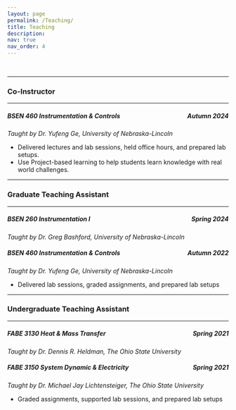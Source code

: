 ```yaml
---
layout: page
permalink: /Teaching/
title: Teaching
description: 
nav: true
nav_order: 4
---
```

<br>

---

### **Co-Instructor**

---

##### BSEN 460 Instrumentation & Controls <span align="right" style="float: right; font-weight: bold;">Autumn 2024</span>  
*Taught by Dr. Yufeng Ge, University of Nebraska-Lincoln*
 * Delivered lectures and lab sessions, held office hours, and prepared lab setups.
 * Use Project-based learning to help students learn knowledge with real world challenges.

---

### **Graduate Teaching Assistant**

---

##### BSEN 260 Instrumentation I <span align="right" style="float: right; font-weight: bold;">Spring 2024</span>
*Taught by Dr. Greg Bashford, University of Nebraska-Lincoln*  
##### BSEN 460 Instrumentation & Controls <span align="right" style="float: right; font-weight: bold;">Autumn 2022</span> 
*Taught by Dr. Yufeng Ge, University of Nebraska-Lincoln* 
 * Delivered lab sessions, graded assignments, and prepared lab setups

---

### **Undergraduate Teaching Assistant**

---

##### FABE 3130 Heat & Mass Transfer <span align="right" style="float: right; font-weight: bold;">Spring 2021</span> 
*Taught by Dr. Dennis R. Heldman, The Ohio State University* 
##### FABE 3150 System Dynamic & Electricity <span align="right" style="float: right; font-weight: bold;">Spring 2021</span> 
*Taught by Dr. Michael Jay Lichtensteiger, The Ohio State University*  
 * Graded assignments, supported lab sessions, and prepared lab setups

